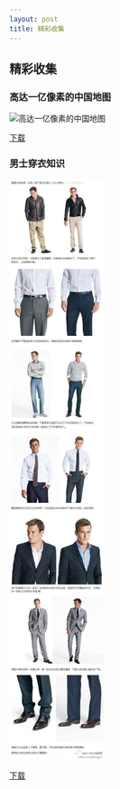 ```yaml
---
layout: post
title: 精彩收集
---
```


## 精彩收集

### 高达一亿像素的中国地图

![高达一亿像素的中国地图](/attachments/2014-04-13-高达一亿像素的中国地图.jpg)

[下载](/attachments/2014-04-13-高达一亿像素的中国地图.jpg)


### 男士穿衣知识

![男士穿衣知识](/attachments/2014-04-13-男士穿衣.jpg)

[下载](/attachments/2014-04-13-男士穿衣.jpg)
